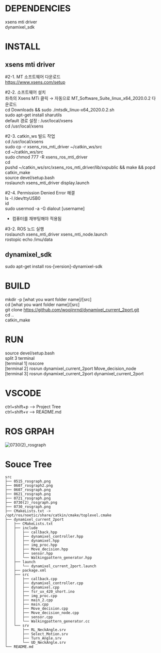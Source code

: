 # DEPENDENCIES
xsens mti driver  
dynamixel_sdk  

# INSTALL
## xsens mti driver  
#2-1. MT 소프트웨어 다운로드  
https://www.xsens.com/setup  

#2-2. 소프트웨어 설치  
좌측의 Xsens MTi  클릭 → 자동으로 MT_Software_Suite_linux_x64_2020.0.2 다운로드  
cd Downloads && sudo ./mtsdk_linux-x64_2020.0.2.sh  
sudo apt-get install sharutils  
default 경로 설정 : /usr/local/xsens  
cd /usr/local/xsens  

#2-3. catkin_ws 빌드 작업  
cd /usr/local/xsens  
sudo cp -r xsens_ros_mti_driver ~/catkin_ws/src  
cd ~/catkin_ws/src  
sudo chmod 777 -R xsens_ros_mti_driver  
cd  
pushd ~/catkin_ws/src/xsens_ros_mti_driver/lib/xspublic && make && popd  
catkin_make    
source devel/setup.bash  
roslaunch xsens_mti_driver display.launch  

#2-4. Permission Denied Error 해결  
ls -l /dev/ttyUSB0  
id  
sudo usermod -a -G dialout [username]  
* 컴퓨터를 재부팅해야 적용됨  

#3-2. ROS 노드 실행  
roslaunch xsens_mti_driver xsens_mti_node.launch  
rostopic echo /imu/data  

## dynamixel_sdk
sudo apt-get install ros-[version]-dynamixel-sdk


# BUILD
mkdir -p [what you want folder name]/[src]  
cd [what you want folder name]/[src]  
git clone https://github.com/woojinrnd/dynamixel_current_2port.git  
cd ..  
catkin_make  

# RUN
source devel/setup.bash  
split 3 terminal  
[terminal 1] roscore  
[terminal 2] rosrun dynamixel_current_2port Move_decision_node  
[terminal 3] rosrun dynamixel_current_2port dynamixel_current_2port  

# VSCODE
ctrl+shift+p --> Project Tree  
ctrl+shift+v --> README.md   

# ROS GRPAH
![0730(2)_rosgraph](https://github.com/woojinrnd/dynamixel_current_2port/assets/122770475/a4cfefc6-b8cb-490b-95da-91e7643174ce)

# Souce Tree
```
src
├── 0515_rosgraph.png
├── 0607_rosgraph2.png
├── 0607_rosgraph.png
├── 0621_rosgraph.png
├── 0721_rosgraph.png
├── 0730(2)_rosgraph.png
├── 0730_rosgraph.png
├── CMakeLists.txt -> /opt/ros/noetic/share/catkin/cmake/toplevel.cmake
├── dynamixel_current_2port
│   ├── CMakeLists.txt
│   ├── include
│   │   ├── callback.hpp
│   │   ├── dynamixel_controller.hpp
│   │   ├── dynamixel.hpp
│   │   ├── img_proc.hpp
│   │   ├── Move_decision.hpp
│   │   ├── sensor.hpp
│   │   └── Walkingpattern_generator.hpp
│   ├── launch
│   │   └── dynamixel_current_2port.launch
│   ├── package.xml
│   ├── src
│   │   ├── callback.cpp
│   │   ├── dynamixel_controller.cpp
│   │   ├── dynamixel.cpp
│   │   ├── fsr_ux_420_short.ino
│   │   ├── img_proc.cpp
│   │   ├── main_2.cpp
│   │   ├── main.cpp
│   │   ├── Move_decision.cpp
│   │   ├── Move_decision_node.cpp
│   │   ├── sensor.cpp
│   │   └── Walkingpattern_generator.cc
│   └── srv
│       ├── RL_NeckAngle.srv
│       ├── Select_Motion.srv
│       ├── Turn_Angle.srv
│       └── UD_NeckAngle.srv
└── README.md
```
